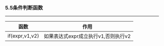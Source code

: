 ### 5.5条件判断函数

---------------------

| 函数 | 作用 |
|------|------|
|if(expr,v1,v2)|如果表达式expr成立执行v1,否则执行v2|
